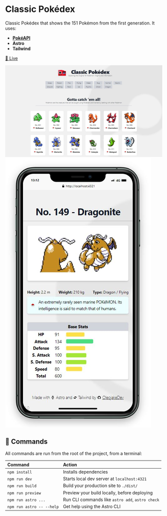 # Classic Pokédex
Classic Pokédex that shows the 151 Pokémon from the first generation. It uses:

- **[PokéAPI](https://pokeapi.co/)**
- **Astro**
- **Tailwind**

[🚀 Live](https://classic-pokedex.netlify.app/)

![desktop-screen](./public/desktop-screen.JPG)
![mobile-screen](./public/mobile-screen.JPG)

## 🧞 Commands

All commands are run from the root of the project, from a terminal:

| Command                   | Action                                           |
| :------------------------ | :----------------------------------------------- |
| `npm install`             | Installs dependencies                            |
| `npm run dev`             | Starts local dev server at `localhost:4321`      |
| `npm run build`           | Build your production site to `./dist/`          |
| `npm run preview`         | Preview your build locally, before deploying     |
| `npm run astro ...`       | Run CLI commands like `astro add`, `astro check` |
| `npm run astro -- --help` | Get help using the Astro CLI                     |
